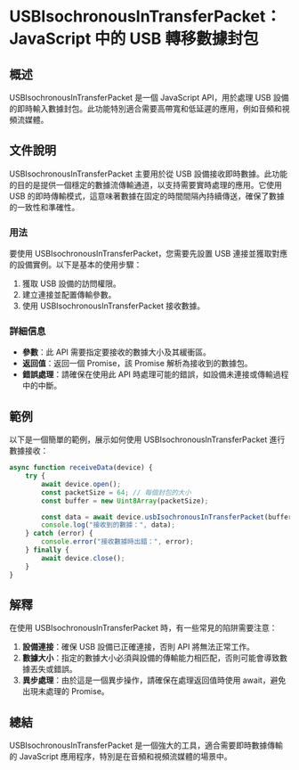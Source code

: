 <!--
Meta Description: # USBIsochronousInTransferPacket：JavaScript 中的 USB 轉移數據封包 ## 概述 USBIsochronousInTransferPacket 是一個 JavaScript API，用於處理 USB 設備的即時輸入數據封包。此功能特別適合需要高帶寬和低延...
Meta Keywords: usbisochronousintransferpacket, usb, javascript, api, device
-->

# USBIsochronousInTransferPacket：JavaScript 中的 USB 轉移數據封包

## 概述
USBIsochronousInTransferPacket 是一個 JavaScript API，用於處理 USB 設備的即時輸入數據封包。此功能特別適合需要高帶寬和低延遲的應用，例如音頻和視頻流媒體。

## 文件說明
USBIsochronousInTransferPacket 主要用於從 USB 設備接收即時數據。此功能的目的是提供一個穩定的數據流傳輸通道，以支持需要實時處理的應用。它使用 USB 的即時傳輸模式，這意味著數據在固定的時間間隔內持續傳送，確保了數據的一致性和準確性。

### 用法
要使用 USBIsochronousInTransferPacket，您需要先設置 USB 連接並獲取對應的設備實例。以下是基本的使用步驟：

1. 獲取 USB 設備的訪問權限。
2. 建立連接並配置傳輸參數。
3. 使用 USBIsochronousInTransferPacket 接收數據。

### 詳細信息
- **參數**：此 API 需要指定要接收的數據大小及其緩衝區。
- **返回值**：返回一個 Promise，該 Promise 解析為接收到的數據包。
- **錯誤處理**：請確保在使用此 API 時處理可能的錯誤，如設備未連接或傳輸過程中的中斷。

## 範例
以下是一個簡單的範例，展示如何使用 USBIsochronousInTransferPacket 進行數據接收：

```javascript
async function receiveData(device) {
    try {
        await device.open();
        const packetSize = 64; // 每個封包的大小
        const buffer = new Uint8Array(packetSize);

        const data = await device.usbIsochronousInTransferPacket(buffer);
        console.log("接收到的數據：", data);
    } catch (error) {
        console.error("接收數據時出錯：", error);
    } finally {
        await device.close();
    }
}
```

## 解釋
在使用 USBIsochronousInTransferPacket 時，有一些常見的陷阱需要注意：

1. **設備連接**：確保 USB 設備已正確連接，否則 API 將無法正常工作。
2. **數據大小**：指定的數據大小必須與設備的傳輸能力相匹配，否則可能會導致數據丟失或錯誤。
3. **異步處理**：由於這是一個異步操作，請確保在處理返回值時使用 await，避免出現未處理的 Promise。

## 總結
USBIsochronousInTransferPacket 是一個強大的工具，適合需要即時數據傳輸的 JavaScript 應用程序，特別是在音頻和視頻流媒體的場景中。